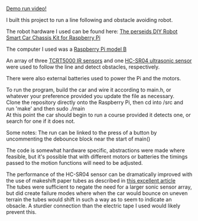 [Demo run video!](https://youtu.be/ZOHZrwPSCeM)

I built this project to run a line following and obstacle avoiding robot.

The robot hardware I used can be found here: [The perseids DIY Robot Smart Car Chassis Kit for Raspberry Pi](https://www.amazon.com/gp/product/B07DNXBFQN)

The computer I used was a [Raspberry Pi model B](https://www.raspberrypi.com/products/raspberry-pi-4-model-b/)

An array of three [TCRT5000 IR sensors](https://www.amazon.com/HiLetgo-Channel-Tracing-Sensor-Detection/dp/B00LZV1V10) and one [HC-SR04 ultrasonic sensor](https://www.amazon.com/EPLZON-HC-SR04-Ultrasonic-Distance-Arduino/dp/B09PG4HTT1/) were used to follow the line and detect obstacles, respectively.

There were also external batteries used to power the Pi and the motors.

To run the program, build the car and wire it according to main.h, or whatever your preference provided you update the file as necessary.</br>
Clone the repository directly onto the Raspberry Pi, then cd into /src and run 'make' and then sudo ./main</br>
At this point the car should begin to run a course provided it detects one, or search for one if it does not.

Some notes:
The run can be linked to the press of a button by uncommenting the debounce block near the start of main()

The code is somewhat hardware specific, abstractions were made where feasible, but it's possible that with different motors or batteries the timings passed to the motion functions will need to be adjusted.

The performance of the HC-SR04 sensor can be dramatically improved with the use of makeshift paper tubes as described in [this excellent article](https://www.davidpilling.com/wiki/index.php/HCSR04)</br>
The tubes were sufficient to negate the need for a larger sonic sensor array, but did create failure modes where when the car would bounce on uneven terrain the tubes would shift in such a way as to seem to indicate an obsacle. A sturdier connection than the electric tape I used would likely prevent this.
